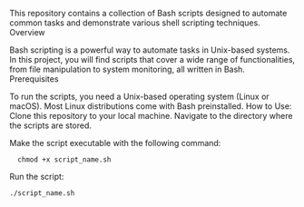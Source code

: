 This repository contains a collection of Bash scripts designed to automate common tasks and demonstrate various shell scripting techniques.
Overview

Bash scripting is a powerful way to automate tasks in Unix-based systems. In this project, you will find scripts that cover a wide range of functionalities, from file manipulation to system monitoring, all written in Bash.
Prerequisites

To run the scripts, you need a Unix-based operating system (Linux or macOS). Most Linux distributions come with Bash preinstalled.
How to Use:
 Clone this repository to your local machine.
 Navigate to the directory where the scripts are stored.
     
Make the script executable with the following command:
     
      chmod +x script_name.sh

Run the script:
    
    ./script_name.sh

